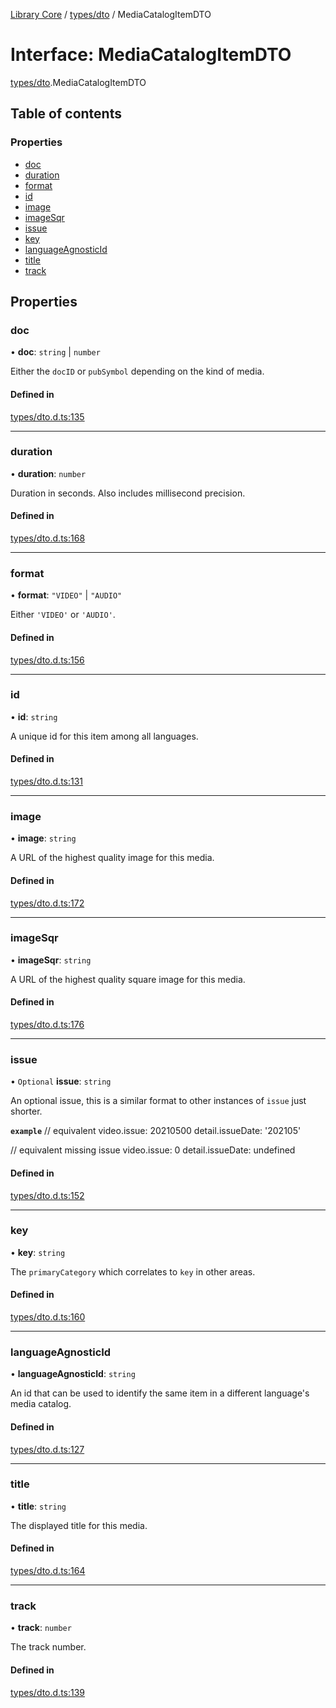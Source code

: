 [Library Core](../README.md) / [types/dto](../modules/types_dto.md) / MediaCatalogItemDTO

# Interface: MediaCatalogItemDTO

[types/dto](../modules/types_dto.md).MediaCatalogItemDTO

## Table of contents

### Properties

- [doc](types_dto.mediacatalogitemdto.md#doc)
- [duration](types_dto.mediacatalogitemdto.md#duration)
- [format](types_dto.mediacatalogitemdto.md#format)
- [id](types_dto.mediacatalogitemdto.md#id)
- [image](types_dto.mediacatalogitemdto.md#image)
- [imageSqr](types_dto.mediacatalogitemdto.md#imagesqr)
- [issue](types_dto.mediacatalogitemdto.md#issue)
- [key](types_dto.mediacatalogitemdto.md#key)
- [languageAgnosticId](types_dto.mediacatalogitemdto.md#languageagnosticid)
- [title](types_dto.mediacatalogitemdto.md#title)
- [track](types_dto.mediacatalogitemdto.md#track)

## Properties

### doc

• **doc**: `string` \| `number`

Either the `docID` or `pubSymbol` depending on the kind of media.

#### Defined in

[types/dto.d.ts:135](https://github.com/BenShelton/library-api/blob/master/packages/core/types/dto.d.ts#L135)

___

### duration

• **duration**: `number`

Duration in seconds. Also includes millisecond precision.

#### Defined in

[types/dto.d.ts:168](https://github.com/BenShelton/library-api/blob/master/packages/core/types/dto.d.ts#L168)

___

### format

• **format**: ``"VIDEO"`` \| ``"AUDIO"``

Either `'VIDEO'` or `'AUDIO'`.

#### Defined in

[types/dto.d.ts:156](https://github.com/BenShelton/library-api/blob/master/packages/core/types/dto.d.ts#L156)

___

### id

• **id**: `string`

A unique id for this item among all languages.

#### Defined in

[types/dto.d.ts:131](https://github.com/BenShelton/library-api/blob/master/packages/core/types/dto.d.ts#L131)

___

### image

• **image**: `string`

A URL of the highest quality image for this media.

#### Defined in

[types/dto.d.ts:172](https://github.com/BenShelton/library-api/blob/master/packages/core/types/dto.d.ts#L172)

___

### imageSqr

• **imageSqr**: `string`

A URL of the highest quality square image for this media.

#### Defined in

[types/dto.d.ts:176](https://github.com/BenShelton/library-api/blob/master/packages/core/types/dto.d.ts#L176)

___

### issue

• `Optional` **issue**: `string`

An optional issue, this is a similar format to other instances of `issue` just shorter.

**`example`**
// equivalent
video.issue: 20210500
detail.issueDate: '202105'

// equivalent missing issue
video.issue: 0
detail.issueDate: undefined

#### Defined in

[types/dto.d.ts:152](https://github.com/BenShelton/library-api/blob/master/packages/core/types/dto.d.ts#L152)

___

### key

• **key**: `string`

The `primaryCategory` which correlates to `key` in other areas.

#### Defined in

[types/dto.d.ts:160](https://github.com/BenShelton/library-api/blob/master/packages/core/types/dto.d.ts#L160)

___

### languageAgnosticId

• **languageAgnosticId**: `string`

An id that can be used to identify the same item in a different language's media catalog.

#### Defined in

[types/dto.d.ts:127](https://github.com/BenShelton/library-api/blob/master/packages/core/types/dto.d.ts#L127)

___

### title

• **title**: `string`

The displayed title for this media.

#### Defined in

[types/dto.d.ts:164](https://github.com/BenShelton/library-api/blob/master/packages/core/types/dto.d.ts#L164)

___

### track

• **track**: `number`

The track number.

#### Defined in

[types/dto.d.ts:139](https://github.com/BenShelton/library-api/blob/master/packages/core/types/dto.d.ts#L139)
